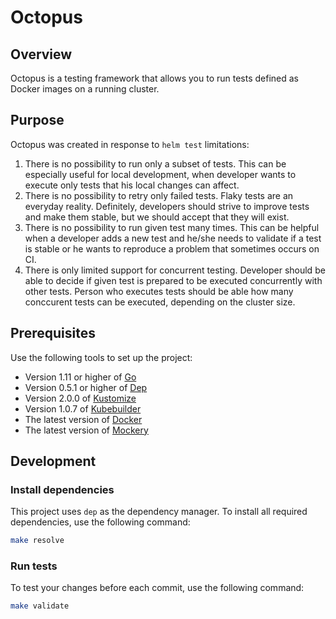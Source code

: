 # Octopus

## Overview

Octopus is a testing framework that allows you to run tests defined as Docker images on a running cluster.


## Purpose
Octopus was created in response to `helm test` limitations:
1. There is no possibility to run only a subset of tests. 
This can be especially useful for local development, when developer wants to execute only tests that 
his local changes can affect.  
1. There is no possibility to retry only failed tests. Flaky tests are an everyday reality. 
Definitely, developers should strive to improve tests and make them stable, but we should accept that they will exist.
1. There is no possibility to run given test many times. 
This can be helpful when a developer adds a new test and he/she needs to validate if a test is stable or he wants to reproduce a problem that sometimes occurs on CI.
1. There is only limited support for concurrent testing. 
Developer should be able to decide if given test is prepared to be executed concurrently with other tests.
Person who executes tests should be able how many conccurent tests can be executed, depending on the cluster size. 

## Prerequisites

Use the following tools to set up the project:

* Version 1.11 or higher of [Go](https://golang.org/dl/)
* Version 0.5.1 or higher of [Dep](https://github.com/golang/dep)
* Version 2.0.0 of [Kustomize](https://github.com/kubernetes-sigs/kustomize)
* Version 1.0.7 of [Kubebuilder](https://github.com/kubernetes-sigs/kubebuilder)
* The latest version of [Docker](https://www.docker.com/)
* The latest version of [Mockery](https://github.com/vektra/mockery) 

## Development

### Install dependencies

This project uses `dep` as the dependency manager. To install all required dependencies, use the following command:
```bash
make resolve
```

### Run tests

To test your changes before each commit, use the following command:

```bash
make validate
```